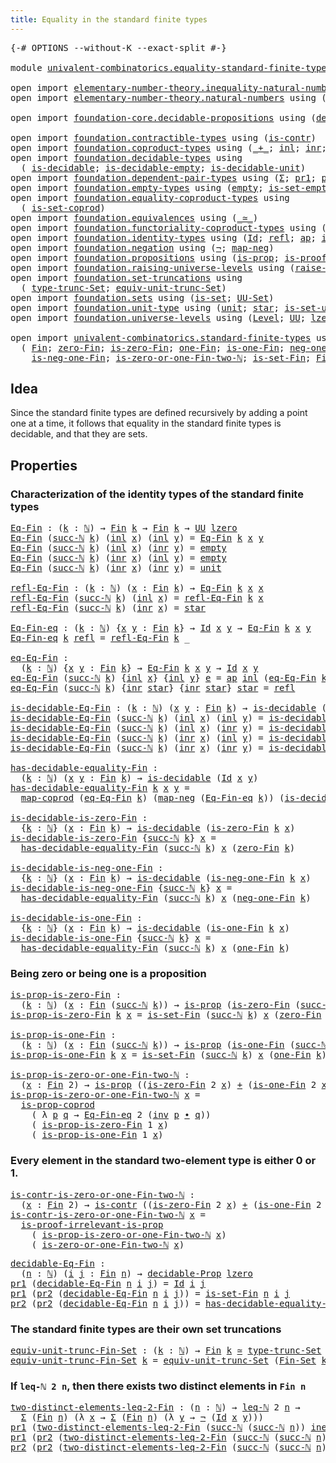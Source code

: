 ```yaml
---
title: Equality in the standard finite types
---
```


<pre class="Agda"><a id="63" class="Symbol">{-#</a> <a id="67" class="Keyword">OPTIONS</a> <a id="75" class="Pragma">--without-K</a> <a id="87" class="Pragma">--exact-split</a> <a id="101" class="Symbol">#-}</a>

<a id="106" class="Keyword">module</a> <a id="113" href="univalent-combinatorics.equality-standard-finite-types.html" class="Module">univalent-combinatorics.equality-standard-finite-types</a> <a id="168" class="Keyword">where</a>

<a id="175" class="Keyword">open</a> <a id="180" class="Keyword">import</a> <a id="187" href="elementary-number-theory.inequality-natural-numbers.html" class="Module">elementary-number-theory.inequality-natural-numbers</a> <a id="239" class="Keyword">using</a> <a id="245" class="Symbol">(</a><a id="246" href="elementary-number-theory.inequality-natural-numbers.html#1662" class="Function">leq-ℕ</a><a id="251" class="Symbol">)</a>
<a id="253" class="Keyword">open</a> <a id="258" class="Keyword">import</a> <a id="265" href="elementary-number-theory.natural-numbers.html" class="Module">elementary-number-theory.natural-numbers</a> <a id="306" class="Keyword">using</a> <a id="312" class="Symbol">(</a><a id="313" href="elementary-number-theory.natural-numbers.html#1530" class="Datatype">ℕ</a><a id="314" class="Symbol">;</a> <a id="316" href="elementary-number-theory.natural-numbers.html#1551" class="InductiveConstructor">zero-ℕ</a><a id="322" class="Symbol">;</a> <a id="324" href="elementary-number-theory.natural-numbers.html#1564" class="InductiveConstructor">succ-ℕ</a><a id="330" class="Symbol">)</a>

<a id="333" class="Keyword">open</a> <a id="338" class="Keyword">import</a> <a id="345" href="foundation-core.decidable-propositions.html" class="Module">foundation-core.decidable-propositions</a> <a id="384" class="Keyword">using</a> <a id="390" class="Symbol">(</a><a id="391" href="foundation-core.decidable-propositions.html#646" class="Function">decidable-Prop</a><a id="405" class="Symbol">)</a>

<a id="408" class="Keyword">open</a> <a id="413" class="Keyword">import</a> <a id="420" href="foundation.contractible-types.html" class="Module">foundation.contractible-types</a> <a id="450" class="Keyword">using</a> <a id="456" class="Symbol">(</a><a id="457" href="foundation-core.contractible-types.html#1006" class="Function">is-contr</a><a id="465" class="Symbol">)</a>
<a id="467" class="Keyword">open</a> <a id="472" class="Keyword">import</a> <a id="479" href="foundation.coproduct-types.html" class="Module">foundation.coproduct-types</a> <a id="506" class="Keyword">using</a> <a id="512" class="Symbol">(</a><a id="513" href="foundation.coproduct-types.html#1182" class="Datatype Operator">_+_</a><a id="516" class="Symbol">;</a> <a id="518" href="foundation.coproduct-types.html#1250" class="InductiveConstructor">inl</a><a id="521" class="Symbol">;</a> <a id="523" href="foundation.coproduct-types.html#1268" class="InductiveConstructor">inr</a><a id="526" class="Symbol">;</a> <a id="528" href="foundation.coproduct-types.html#5785" class="Function">is-prop-coprod</a><a id="542" class="Symbol">;</a> <a id="544" href="foundation.coproduct-types.html#2611" class="Function">neq-inr-inl</a><a id="555" class="Symbol">)</a>
<a id="557" class="Keyword">open</a> <a id="562" class="Keyword">import</a> <a id="569" href="foundation.decidable-types.html" class="Module">foundation.decidable-types</a> <a id="596" class="Keyword">using</a>
  <a id="604" class="Symbol">(</a> <a id="606" href="foundation.decidable-types.html#1915" class="Function">is-decidable</a><a id="618" class="Symbol">;</a> <a id="620" href="foundation.decidable-types.html#2804" class="Function">is-decidable-empty</a><a id="638" class="Symbol">;</a> <a id="640" href="foundation.decidable-types.html#2736" class="Function">is-decidable-unit</a><a id="657" class="Symbol">)</a>
<a id="659" class="Keyword">open</a> <a id="664" class="Keyword">import</a> <a id="671" href="foundation.dependent-pair-types.html" class="Module">foundation.dependent-pair-types</a> <a id="703" class="Keyword">using</a> <a id="709" class="Symbol">(</a><a id="710" href="foundation-core.dependent-pair-types.html#515" class="Record">Σ</a><a id="711" class="Symbol">;</a> <a id="713" href="foundation-core.dependent-pair-types.html#605" class="Field">pr1</a><a id="716" class="Symbol">;</a> <a id="718" href="foundation-core.dependent-pair-types.html#617" class="Field">pr2</a><a id="721" class="Symbol">)</a>
<a id="723" class="Keyword">open</a> <a id="728" class="Keyword">import</a> <a id="735" href="foundation.empty-types.html" class="Module">foundation.empty-types</a> <a id="758" class="Keyword">using</a> <a id="764" class="Symbol">(</a><a id="765" href="foundation-core.empty-types.html#1057" class="Datatype">empty</a><a id="770" class="Symbol">;</a> <a id="772" href="foundation-core.empty-types.html#2550" class="Function">is-set-empty</a><a id="784" class="Symbol">)</a>
<a id="786" class="Keyword">open</a> <a id="791" class="Keyword">import</a> <a id="798" href="foundation.equality-coproduct-types.html" class="Module">foundation.equality-coproduct-types</a> <a id="834" class="Keyword">using</a>
  <a id="842" class="Symbol">(</a> <a id="844" href="foundation.equality-coproduct-types.html#11021" class="Function">is-set-coprod</a><a id="857" class="Symbol">)</a>
<a id="859" class="Keyword">open</a> <a id="864" class="Keyword">import</a> <a id="871" href="foundation.equivalences.html" class="Module">foundation.equivalences</a> <a id="895" class="Keyword">using</a> <a id="901" class="Symbol">(</a><a id="902" href="foundation-core.equivalences.html#1621" class="Function Operator">_≃_</a><a id="905" class="Symbol">)</a>
<a id="907" class="Keyword">open</a> <a id="912" class="Keyword">import</a> <a id="919" href="foundation.functoriality-coproduct-types.html" class="Module">foundation.functoriality-coproduct-types</a> <a id="960" class="Keyword">using</a> <a id="966" class="Symbol">(</a><a id="967" href="foundation.functoriality-coproduct-types.html#2199" class="Function">map-coprod</a><a id="977" class="Symbol">)</a>
<a id="979" class="Keyword">open</a> <a id="984" class="Keyword">import</a> <a id="991" href="foundation.identity-types.html" class="Module">foundation.identity-types</a> <a id="1017" class="Keyword">using</a> <a id="1023" class="Symbol">(</a><a id="1024" href="foundation-core.identity-types.html#1767" class="Datatype">Id</a><a id="1026" class="Symbol">;</a> <a id="1028" href="foundation-core.identity-types.html#1820" class="InductiveConstructor">refl</a><a id="1032" class="Symbol">;</a> <a id="1034" href="foundation-core.identity-types.html#4003" class="Function">ap</a><a id="1036" class="Symbol">;</a> <a id="1038" href="foundation-core.identity-types.html#2729" class="Function">inv</a><a id="1041" class="Symbol">;</a> <a id="1043" href="foundation-core.identity-types.html#2425" class="Function Operator">_∙_</a><a id="1046" class="Symbol">)</a>
<a id="1048" class="Keyword">open</a> <a id="1053" class="Keyword">import</a> <a id="1060" href="foundation.negation.html" class="Module">foundation.negation</a> <a id="1080" class="Keyword">using</a> <a id="1086" class="Symbol">(</a><a id="1087" href="foundation-core.negation.html#465" class="Function">¬</a><a id="1088" class="Symbol">;</a> <a id="1090" href="foundation-core.negation.html#512" class="Function">map-neg</a><a id="1097" class="Symbol">)</a>
<a id="1099" class="Keyword">open</a> <a id="1104" class="Keyword">import</a> <a id="1111" href="foundation.propositions.html" class="Module">foundation.propositions</a> <a id="1135" class="Keyword">using</a> <a id="1141" class="Symbol">(</a><a id="1142" href="foundation-core.propositions.html#1309" class="Function">is-prop</a><a id="1149" class="Symbol">;</a> <a id="1151" href="foundation-core.propositions.html#3047" class="Function">is-proof-irrelevant-is-prop</a><a id="1178" class="Symbol">)</a>
<a id="1180" class="Keyword">open</a> <a id="1185" class="Keyword">import</a> <a id="1192" href="foundation.raising-universe-levels.html" class="Module">foundation.raising-universe-levels</a> <a id="1227" class="Keyword">using</a> <a id="1233" class="Symbol">(</a><a id="1234" href="foundation.raising-universe-levels.html#2149" class="Function">raise-Set</a><a id="1243" class="Symbol">)</a>
<a id="1245" class="Keyword">open</a> <a id="1250" class="Keyword">import</a> <a id="1257" href="foundation.set-truncations.html" class="Module">foundation.set-truncations</a> <a id="1284" class="Keyword">using</a>
  <a id="1292" class="Symbol">(</a> <a id="1294" href="foundation.set-truncations.html#4010" class="Function">type-trunc-Set</a><a id="1308" class="Symbol">;</a> <a id="1310" href="foundation.set-truncations.html#14197" class="Function">equiv-unit-trunc-Set</a><a id="1330" class="Symbol">)</a>
<a id="1332" class="Keyword">open</a> <a id="1337" class="Keyword">import</a> <a id="1344" href="foundation.sets.html" class="Module">foundation.sets</a> <a id="1360" class="Keyword">using</a> <a id="1366" class="Symbol">(</a><a id="1367" href="foundation-core.sets.html#1113" class="Function">is-set</a><a id="1373" class="Symbol">;</a> <a id="1375" href="foundation-core.sets.html#1190" class="Function">UU-Set</a><a id="1381" class="Symbol">)</a>
<a id="1383" class="Keyword">open</a> <a id="1388" class="Keyword">import</a> <a id="1395" href="foundation.unit-type.html" class="Module">foundation.unit-type</a> <a id="1416" class="Keyword">using</a> <a id="1422" class="Symbol">(</a><a id="1423" href="foundation.unit-type.html#1084" class="Datatype">unit</a><a id="1427" class="Symbol">;</a> <a id="1429" href="foundation.unit-type.html#1108" class="InductiveConstructor">star</a><a id="1433" class="Symbol">;</a> <a id="1435" href="foundation.unit-type.html#3103" class="Function">is-set-unit</a><a id="1446" class="Symbol">)</a>
<a id="1448" class="Keyword">open</a> <a id="1453" class="Keyword">import</a> <a id="1460" href="foundation.universe-levels.html" class="Module">foundation.universe-levels</a> <a id="1487" class="Keyword">using</a> <a id="1493" class="Symbol">(</a><a id="1494" href="Agda.Primitive.html#597" class="Postulate">Level</a><a id="1499" class="Symbol">;</a> <a id="1501" href="foundation-core.universe-levels.html#235" class="Primitive">UU</a><a id="1503" class="Symbol">;</a> <a id="1505" href="Agda.Primitive.html#764" class="Primitive">lzero</a><a id="1510" class="Symbol">)</a>

<a id="1513" class="Keyword">open</a> <a id="1518" class="Keyword">import</a> <a id="1525" href="univalent-combinatorics.standard-finite-types.html" class="Module">univalent-combinatorics.standard-finite-types</a> <a id="1571" class="Keyword">using</a>
  <a id="1579" class="Symbol">(</a> <a id="1581" href="univalent-combinatorics.standard-finite-types.html#2393" class="Function">Fin</a><a id="1584" class="Symbol">;</a> <a id="1586" href="univalent-combinatorics.standard-finite-types.html#6792" class="Function">zero-Fin</a><a id="1594" class="Symbol">;</a> <a id="1596" href="univalent-combinatorics.standard-finite-types.html#6895" class="Function">is-zero-Fin</a><a id="1607" class="Symbol">;</a> <a id="1609" href="univalent-combinatorics.standard-finite-types.html#8190" class="Function">one-Fin</a><a id="1616" class="Symbol">;</a> <a id="1618" href="univalent-combinatorics.standard-finite-types.html#8271" class="Function">is-one-Fin</a><a id="1628" class="Symbol">;</a> <a id="1630" href="univalent-combinatorics.standard-finite-types.html#2712" class="Function">neg-one-Fin</a><a id="1641" class="Symbol">;</a>
    <a id="1647" href="univalent-combinatorics.standard-finite-types.html#2777" class="Function">is-neg-one-Fin</a><a id="1661" class="Symbol">;</a> <a id="1663" href="univalent-combinatorics.standard-finite-types.html#8355" class="Function">is-zero-or-one-Fin-two-ℕ</a><a id="1687" class="Symbol">;</a> <a id="1689" href="univalent-combinatorics.standard-finite-types.html#2442" class="Function">is-set-Fin</a><a id="1699" class="Symbol">;</a> <a id="1701" href="univalent-combinatorics.standard-finite-types.html#2285" class="Function">Fin-Set</a><a id="1708" class="Symbol">)</a>
</pre>
## Idea

Since the standard finite types are defined recursively by adding a point one at a time, it follows that equality in the standard finite types is decidable, and that they are sets.

## Properties

### Characterization of the identity types of the standard finite types

<pre class="Agda"><a id="Eq-Fin"></a><a id="2002" href="univalent-combinatorics.equality-standard-finite-types.html#2002" class="Function">Eq-Fin</a> <a id="2009" class="Symbol">:</a> <a id="2011" class="Symbol">(</a><a id="2012" href="univalent-combinatorics.equality-standard-finite-types.html#2012" class="Bound">k</a> <a id="2014" class="Symbol">:</a> <a id="2016" href="elementary-number-theory.natural-numbers.html#1530" class="Datatype">ℕ</a><a id="2017" class="Symbol">)</a> <a id="2019" class="Symbol">→</a> <a id="2021" href="univalent-combinatorics.standard-finite-types.html#2393" class="Function">Fin</a> <a id="2025" href="univalent-combinatorics.equality-standard-finite-types.html#2012" class="Bound">k</a> <a id="2027" class="Symbol">→</a> <a id="2029" href="univalent-combinatorics.standard-finite-types.html#2393" class="Function">Fin</a> <a id="2033" href="univalent-combinatorics.equality-standard-finite-types.html#2012" class="Bound">k</a> <a id="2035" class="Symbol">→</a> <a id="2037" href="foundation-core.universe-levels.html#235" class="Primitive">UU</a> <a id="2040" href="Agda.Primitive.html#764" class="Primitive">lzero</a>
<a id="2046" href="univalent-combinatorics.equality-standard-finite-types.html#2002" class="Function">Eq-Fin</a> <a id="2053" class="Symbol">(</a><a id="2054" href="elementary-number-theory.natural-numbers.html#1564" class="InductiveConstructor">succ-ℕ</a> <a id="2061" href="univalent-combinatorics.equality-standard-finite-types.html#2061" class="Bound">k</a><a id="2062" class="Symbol">)</a> <a id="2064" class="Symbol">(</a><a id="2065" href="foundation.coproduct-types.html#1250" class="InductiveConstructor">inl</a> <a id="2069" href="univalent-combinatorics.equality-standard-finite-types.html#2069" class="Bound">x</a><a id="2070" class="Symbol">)</a> <a id="2072" class="Symbol">(</a><a id="2073" href="foundation.coproduct-types.html#1250" class="InductiveConstructor">inl</a> <a id="2077" href="univalent-combinatorics.equality-standard-finite-types.html#2077" class="Bound">y</a><a id="2078" class="Symbol">)</a> <a id="2080" class="Symbol">=</a> <a id="2082" href="univalent-combinatorics.equality-standard-finite-types.html#2002" class="Function">Eq-Fin</a> <a id="2089" href="univalent-combinatorics.equality-standard-finite-types.html#2061" class="Bound">k</a> <a id="2091" href="univalent-combinatorics.equality-standard-finite-types.html#2069" class="Bound">x</a> <a id="2093" href="univalent-combinatorics.equality-standard-finite-types.html#2077" class="Bound">y</a>
<a id="2095" href="univalent-combinatorics.equality-standard-finite-types.html#2002" class="Function">Eq-Fin</a> <a id="2102" class="Symbol">(</a><a id="2103" href="elementary-number-theory.natural-numbers.html#1564" class="InductiveConstructor">succ-ℕ</a> <a id="2110" href="univalent-combinatorics.equality-standard-finite-types.html#2110" class="Bound">k</a><a id="2111" class="Symbol">)</a> <a id="2113" class="Symbol">(</a><a id="2114" href="foundation.coproduct-types.html#1250" class="InductiveConstructor">inl</a> <a id="2118" href="univalent-combinatorics.equality-standard-finite-types.html#2118" class="Bound">x</a><a id="2119" class="Symbol">)</a> <a id="2121" class="Symbol">(</a><a id="2122" href="foundation.coproduct-types.html#1268" class="InductiveConstructor">inr</a> <a id="2126" href="univalent-combinatorics.equality-standard-finite-types.html#2126" class="Bound">y</a><a id="2127" class="Symbol">)</a> <a id="2129" class="Symbol">=</a> <a id="2131" href="foundation-core.empty-types.html#1057" class="Datatype">empty</a>
<a id="2137" href="univalent-combinatorics.equality-standard-finite-types.html#2002" class="Function">Eq-Fin</a> <a id="2144" class="Symbol">(</a><a id="2145" href="elementary-number-theory.natural-numbers.html#1564" class="InductiveConstructor">succ-ℕ</a> <a id="2152" href="univalent-combinatorics.equality-standard-finite-types.html#2152" class="Bound">k</a><a id="2153" class="Symbol">)</a> <a id="2155" class="Symbol">(</a><a id="2156" href="foundation.coproduct-types.html#1268" class="InductiveConstructor">inr</a> <a id="2160" href="univalent-combinatorics.equality-standard-finite-types.html#2160" class="Bound">x</a><a id="2161" class="Symbol">)</a> <a id="2163" class="Symbol">(</a><a id="2164" href="foundation.coproduct-types.html#1250" class="InductiveConstructor">inl</a> <a id="2168" href="univalent-combinatorics.equality-standard-finite-types.html#2168" class="Bound">y</a><a id="2169" class="Symbol">)</a> <a id="2171" class="Symbol">=</a> <a id="2173" href="foundation-core.empty-types.html#1057" class="Datatype">empty</a>
<a id="2179" href="univalent-combinatorics.equality-standard-finite-types.html#2002" class="Function">Eq-Fin</a> <a id="2186" class="Symbol">(</a><a id="2187" href="elementary-number-theory.natural-numbers.html#1564" class="InductiveConstructor">succ-ℕ</a> <a id="2194" href="univalent-combinatorics.equality-standard-finite-types.html#2194" class="Bound">k</a><a id="2195" class="Symbol">)</a> <a id="2197" class="Symbol">(</a><a id="2198" href="foundation.coproduct-types.html#1268" class="InductiveConstructor">inr</a> <a id="2202" href="univalent-combinatorics.equality-standard-finite-types.html#2202" class="Bound">x</a><a id="2203" class="Symbol">)</a> <a id="2205" class="Symbol">(</a><a id="2206" href="foundation.coproduct-types.html#1268" class="InductiveConstructor">inr</a> <a id="2210" href="univalent-combinatorics.equality-standard-finite-types.html#2210" class="Bound">y</a><a id="2211" class="Symbol">)</a> <a id="2213" class="Symbol">=</a> <a id="2215" href="foundation.unit-type.html#1084" class="Datatype">unit</a>

<a id="refl-Eq-Fin"></a><a id="2221" href="univalent-combinatorics.equality-standard-finite-types.html#2221" class="Function">refl-Eq-Fin</a> <a id="2233" class="Symbol">:</a> <a id="2235" class="Symbol">(</a><a id="2236" href="univalent-combinatorics.equality-standard-finite-types.html#2236" class="Bound">k</a> <a id="2238" class="Symbol">:</a> <a id="2240" href="elementary-number-theory.natural-numbers.html#1530" class="Datatype">ℕ</a><a id="2241" class="Symbol">)</a> <a id="2243" class="Symbol">(</a><a id="2244" href="univalent-combinatorics.equality-standard-finite-types.html#2244" class="Bound">x</a> <a id="2246" class="Symbol">:</a> <a id="2248" href="univalent-combinatorics.standard-finite-types.html#2393" class="Function">Fin</a> <a id="2252" href="univalent-combinatorics.equality-standard-finite-types.html#2236" class="Bound">k</a><a id="2253" class="Symbol">)</a> <a id="2255" class="Symbol">→</a> <a id="2257" href="univalent-combinatorics.equality-standard-finite-types.html#2002" class="Function">Eq-Fin</a> <a id="2264" href="univalent-combinatorics.equality-standard-finite-types.html#2236" class="Bound">k</a> <a id="2266" href="univalent-combinatorics.equality-standard-finite-types.html#2244" class="Bound">x</a> <a id="2268" href="univalent-combinatorics.equality-standard-finite-types.html#2244" class="Bound">x</a>
<a id="2270" href="univalent-combinatorics.equality-standard-finite-types.html#2221" class="Function">refl-Eq-Fin</a> <a id="2282" class="Symbol">(</a><a id="2283" href="elementary-number-theory.natural-numbers.html#1564" class="InductiveConstructor">succ-ℕ</a> <a id="2290" href="univalent-combinatorics.equality-standard-finite-types.html#2290" class="Bound">k</a><a id="2291" class="Symbol">)</a> <a id="2293" class="Symbol">(</a><a id="2294" href="foundation.coproduct-types.html#1250" class="InductiveConstructor">inl</a> <a id="2298" href="univalent-combinatorics.equality-standard-finite-types.html#2298" class="Bound">x</a><a id="2299" class="Symbol">)</a> <a id="2301" class="Symbol">=</a> <a id="2303" href="univalent-combinatorics.equality-standard-finite-types.html#2221" class="Function">refl-Eq-Fin</a> <a id="2315" href="univalent-combinatorics.equality-standard-finite-types.html#2290" class="Bound">k</a> <a id="2317" href="univalent-combinatorics.equality-standard-finite-types.html#2298" class="Bound">x</a>
<a id="2319" href="univalent-combinatorics.equality-standard-finite-types.html#2221" class="Function">refl-Eq-Fin</a> <a id="2331" class="Symbol">(</a><a id="2332" href="elementary-number-theory.natural-numbers.html#1564" class="InductiveConstructor">succ-ℕ</a> <a id="2339" href="univalent-combinatorics.equality-standard-finite-types.html#2339" class="Bound">k</a><a id="2340" class="Symbol">)</a> <a id="2342" class="Symbol">(</a><a id="2343" href="foundation.coproduct-types.html#1268" class="InductiveConstructor">inr</a> <a id="2347" href="univalent-combinatorics.equality-standard-finite-types.html#2347" class="Bound">x</a><a id="2348" class="Symbol">)</a> <a id="2350" class="Symbol">=</a> <a id="2352" href="foundation.unit-type.html#1108" class="InductiveConstructor">star</a>

<a id="Eq-Fin-eq"></a><a id="2358" href="univalent-combinatorics.equality-standard-finite-types.html#2358" class="Function">Eq-Fin-eq</a> <a id="2368" class="Symbol">:</a> <a id="2370" class="Symbol">(</a><a id="2371" href="univalent-combinatorics.equality-standard-finite-types.html#2371" class="Bound">k</a> <a id="2373" class="Symbol">:</a> <a id="2375" href="elementary-number-theory.natural-numbers.html#1530" class="Datatype">ℕ</a><a id="2376" class="Symbol">)</a> <a id="2378" class="Symbol">{</a><a id="2379" href="univalent-combinatorics.equality-standard-finite-types.html#2379" class="Bound">x</a> <a id="2381" href="univalent-combinatorics.equality-standard-finite-types.html#2381" class="Bound">y</a> <a id="2383" class="Symbol">:</a> <a id="2385" href="univalent-combinatorics.standard-finite-types.html#2393" class="Function">Fin</a> <a id="2389" href="univalent-combinatorics.equality-standard-finite-types.html#2371" class="Bound">k</a><a id="2390" class="Symbol">}</a> <a id="2392" class="Symbol">→</a> <a id="2394" href="foundation-core.identity-types.html#1767" class="Datatype">Id</a> <a id="2397" href="univalent-combinatorics.equality-standard-finite-types.html#2379" class="Bound">x</a> <a id="2399" href="univalent-combinatorics.equality-standard-finite-types.html#2381" class="Bound">y</a> <a id="2401" class="Symbol">→</a> <a id="2403" href="univalent-combinatorics.equality-standard-finite-types.html#2002" class="Function">Eq-Fin</a> <a id="2410" href="univalent-combinatorics.equality-standard-finite-types.html#2371" class="Bound">k</a> <a id="2412" href="univalent-combinatorics.equality-standard-finite-types.html#2379" class="Bound">x</a> <a id="2414" href="univalent-combinatorics.equality-standard-finite-types.html#2381" class="Bound">y</a>
<a id="2416" href="univalent-combinatorics.equality-standard-finite-types.html#2358" class="Function">Eq-Fin-eq</a> <a id="2426" href="univalent-combinatorics.equality-standard-finite-types.html#2426" class="Bound">k</a> <a id="2428" href="foundation-core.identity-types.html#1820" class="InductiveConstructor">refl</a> <a id="2433" class="Symbol">=</a> <a id="2435" href="univalent-combinatorics.equality-standard-finite-types.html#2221" class="Function">refl-Eq-Fin</a> <a id="2447" href="univalent-combinatorics.equality-standard-finite-types.html#2426" class="Bound">k</a> <a id="2449" class="Symbol">_</a>

<a id="eq-Eq-Fin"></a><a id="2452" href="univalent-combinatorics.equality-standard-finite-types.html#2452" class="Function">eq-Eq-Fin</a> <a id="2462" class="Symbol">:</a>
  <a id="2466" class="Symbol">(</a><a id="2467" href="univalent-combinatorics.equality-standard-finite-types.html#2467" class="Bound">k</a> <a id="2469" class="Symbol">:</a> <a id="2471" href="elementary-number-theory.natural-numbers.html#1530" class="Datatype">ℕ</a><a id="2472" class="Symbol">)</a> <a id="2474" class="Symbol">{</a><a id="2475" href="univalent-combinatorics.equality-standard-finite-types.html#2475" class="Bound">x</a> <a id="2477" href="univalent-combinatorics.equality-standard-finite-types.html#2477" class="Bound">y</a> <a id="2479" class="Symbol">:</a> <a id="2481" href="univalent-combinatorics.standard-finite-types.html#2393" class="Function">Fin</a> <a id="2485" href="univalent-combinatorics.equality-standard-finite-types.html#2467" class="Bound">k</a><a id="2486" class="Symbol">}</a> <a id="2488" class="Symbol">→</a> <a id="2490" href="univalent-combinatorics.equality-standard-finite-types.html#2002" class="Function">Eq-Fin</a> <a id="2497" href="univalent-combinatorics.equality-standard-finite-types.html#2467" class="Bound">k</a> <a id="2499" href="univalent-combinatorics.equality-standard-finite-types.html#2475" class="Bound">x</a> <a id="2501" href="univalent-combinatorics.equality-standard-finite-types.html#2477" class="Bound">y</a> <a id="2503" class="Symbol">→</a> <a id="2505" href="foundation-core.identity-types.html#1767" class="Datatype">Id</a> <a id="2508" href="univalent-combinatorics.equality-standard-finite-types.html#2475" class="Bound">x</a> <a id="2510" href="univalent-combinatorics.equality-standard-finite-types.html#2477" class="Bound">y</a>
<a id="2512" href="univalent-combinatorics.equality-standard-finite-types.html#2452" class="Function">eq-Eq-Fin</a> <a id="2522" class="Symbol">(</a><a id="2523" href="elementary-number-theory.natural-numbers.html#1564" class="InductiveConstructor">succ-ℕ</a> <a id="2530" href="univalent-combinatorics.equality-standard-finite-types.html#2530" class="Bound">k</a><a id="2531" class="Symbol">)</a> <a id="2533" class="Symbol">{</a><a id="2534" href="foundation.coproduct-types.html#1250" class="InductiveConstructor">inl</a> <a id="2538" href="univalent-combinatorics.equality-standard-finite-types.html#2538" class="Bound">x</a><a id="2539" class="Symbol">}</a> <a id="2541" class="Symbol">{</a><a id="2542" href="foundation.coproduct-types.html#1250" class="InductiveConstructor">inl</a> <a id="2546" href="univalent-combinatorics.equality-standard-finite-types.html#2546" class="Bound">y</a><a id="2547" class="Symbol">}</a> <a id="2549" href="univalent-combinatorics.equality-standard-finite-types.html#2549" class="Bound">e</a> <a id="2551" class="Symbol">=</a> <a id="2553" href="foundation-core.identity-types.html#4003" class="Function">ap</a> <a id="2556" href="foundation.coproduct-types.html#1250" class="InductiveConstructor">inl</a> <a id="2560" class="Symbol">(</a><a id="2561" href="univalent-combinatorics.equality-standard-finite-types.html#2452" class="Function">eq-Eq-Fin</a> <a id="2571" href="univalent-combinatorics.equality-standard-finite-types.html#2530" class="Bound">k</a> <a id="2573" href="univalent-combinatorics.equality-standard-finite-types.html#2549" class="Bound">e</a><a id="2574" class="Symbol">)</a>
<a id="2576" href="univalent-combinatorics.equality-standard-finite-types.html#2452" class="Function">eq-Eq-Fin</a> <a id="2586" class="Symbol">(</a><a id="2587" href="elementary-number-theory.natural-numbers.html#1564" class="InductiveConstructor">succ-ℕ</a> <a id="2594" href="univalent-combinatorics.equality-standard-finite-types.html#2594" class="Bound">k</a><a id="2595" class="Symbol">)</a> <a id="2597" class="Symbol">{</a><a id="2598" href="foundation.coproduct-types.html#1268" class="InductiveConstructor">inr</a> <a id="2602" href="foundation.unit-type.html#1108" class="InductiveConstructor">star</a><a id="2606" class="Symbol">}</a> <a id="2608" class="Symbol">{</a><a id="2609" href="foundation.coproduct-types.html#1268" class="InductiveConstructor">inr</a> <a id="2613" href="foundation.unit-type.html#1108" class="InductiveConstructor">star</a><a id="2617" class="Symbol">}</a> <a id="2619" href="foundation.unit-type.html#1108" class="InductiveConstructor">star</a> <a id="2624" class="Symbol">=</a> <a id="2626" href="foundation-core.identity-types.html#1820" class="InductiveConstructor">refl</a>

<a id="is-decidable-Eq-Fin"></a><a id="2632" href="univalent-combinatorics.equality-standard-finite-types.html#2632" class="Function">is-decidable-Eq-Fin</a> <a id="2652" class="Symbol">:</a> <a id="2654" class="Symbol">(</a><a id="2655" href="univalent-combinatorics.equality-standard-finite-types.html#2655" class="Bound">k</a> <a id="2657" class="Symbol">:</a> <a id="2659" href="elementary-number-theory.natural-numbers.html#1530" class="Datatype">ℕ</a><a id="2660" class="Symbol">)</a> <a id="2662" class="Symbol">(</a><a id="2663" href="univalent-combinatorics.equality-standard-finite-types.html#2663" class="Bound">x</a> <a id="2665" href="univalent-combinatorics.equality-standard-finite-types.html#2665" class="Bound">y</a> <a id="2667" class="Symbol">:</a> <a id="2669" href="univalent-combinatorics.standard-finite-types.html#2393" class="Function">Fin</a> <a id="2673" href="univalent-combinatorics.equality-standard-finite-types.html#2655" class="Bound">k</a><a id="2674" class="Symbol">)</a> <a id="2676" class="Symbol">→</a> <a id="2678" href="foundation.decidable-types.html#1915" class="Function">is-decidable</a> <a id="2691" class="Symbol">(</a><a id="2692" href="univalent-combinatorics.equality-standard-finite-types.html#2002" class="Function">Eq-Fin</a> <a id="2699" href="univalent-combinatorics.equality-standard-finite-types.html#2655" class="Bound">k</a> <a id="2701" href="univalent-combinatorics.equality-standard-finite-types.html#2663" class="Bound">x</a> <a id="2703" href="univalent-combinatorics.equality-standard-finite-types.html#2665" class="Bound">y</a><a id="2704" class="Symbol">)</a>
<a id="2706" href="univalent-combinatorics.equality-standard-finite-types.html#2632" class="Function">is-decidable-Eq-Fin</a> <a id="2726" class="Symbol">(</a><a id="2727" href="elementary-number-theory.natural-numbers.html#1564" class="InductiveConstructor">succ-ℕ</a> <a id="2734" href="univalent-combinatorics.equality-standard-finite-types.html#2734" class="Bound">k</a><a id="2735" class="Symbol">)</a> <a id="2737" class="Symbol">(</a><a id="2738" href="foundation.coproduct-types.html#1250" class="InductiveConstructor">inl</a> <a id="2742" href="univalent-combinatorics.equality-standard-finite-types.html#2742" class="Bound">x</a><a id="2743" class="Symbol">)</a> <a id="2745" class="Symbol">(</a><a id="2746" href="foundation.coproduct-types.html#1250" class="InductiveConstructor">inl</a> <a id="2750" href="univalent-combinatorics.equality-standard-finite-types.html#2750" class="Bound">y</a><a id="2751" class="Symbol">)</a> <a id="2753" class="Symbol">=</a> <a id="2755" href="univalent-combinatorics.equality-standard-finite-types.html#2632" class="Function">is-decidable-Eq-Fin</a> <a id="2775" href="univalent-combinatorics.equality-standard-finite-types.html#2734" class="Bound">k</a> <a id="2777" href="univalent-combinatorics.equality-standard-finite-types.html#2742" class="Bound">x</a> <a id="2779" href="univalent-combinatorics.equality-standard-finite-types.html#2750" class="Bound">y</a>
<a id="2781" href="univalent-combinatorics.equality-standard-finite-types.html#2632" class="Function">is-decidable-Eq-Fin</a> <a id="2801" class="Symbol">(</a><a id="2802" href="elementary-number-theory.natural-numbers.html#1564" class="InductiveConstructor">succ-ℕ</a> <a id="2809" href="univalent-combinatorics.equality-standard-finite-types.html#2809" class="Bound">k</a><a id="2810" class="Symbol">)</a> <a id="2812" class="Symbol">(</a><a id="2813" href="foundation.coproduct-types.html#1250" class="InductiveConstructor">inl</a> <a id="2817" href="univalent-combinatorics.equality-standard-finite-types.html#2817" class="Bound">x</a><a id="2818" class="Symbol">)</a> <a id="2820" class="Symbol">(</a><a id="2821" href="foundation.coproduct-types.html#1268" class="InductiveConstructor">inr</a> <a id="2825" href="univalent-combinatorics.equality-standard-finite-types.html#2825" class="Bound">y</a><a id="2826" class="Symbol">)</a> <a id="2828" class="Symbol">=</a> <a id="2830" href="foundation.decidable-types.html#2804" class="Function">is-decidable-empty</a>
<a id="2849" href="univalent-combinatorics.equality-standard-finite-types.html#2632" class="Function">is-decidable-Eq-Fin</a> <a id="2869" class="Symbol">(</a><a id="2870" href="elementary-number-theory.natural-numbers.html#1564" class="InductiveConstructor">succ-ℕ</a> <a id="2877" href="univalent-combinatorics.equality-standard-finite-types.html#2877" class="Bound">k</a><a id="2878" class="Symbol">)</a> <a id="2880" class="Symbol">(</a><a id="2881" href="foundation.coproduct-types.html#1268" class="InductiveConstructor">inr</a> <a id="2885" href="univalent-combinatorics.equality-standard-finite-types.html#2885" class="Bound">x</a><a id="2886" class="Symbol">)</a> <a id="2888" class="Symbol">(</a><a id="2889" href="foundation.coproduct-types.html#1250" class="InductiveConstructor">inl</a> <a id="2893" href="univalent-combinatorics.equality-standard-finite-types.html#2893" class="Bound">y</a><a id="2894" class="Symbol">)</a> <a id="2896" class="Symbol">=</a> <a id="2898" href="foundation.decidable-types.html#2804" class="Function">is-decidable-empty</a>
<a id="2917" href="univalent-combinatorics.equality-standard-finite-types.html#2632" class="Function">is-decidable-Eq-Fin</a> <a id="2937" class="Symbol">(</a><a id="2938" href="elementary-number-theory.natural-numbers.html#1564" class="InductiveConstructor">succ-ℕ</a> <a id="2945" href="univalent-combinatorics.equality-standard-finite-types.html#2945" class="Bound">k</a><a id="2946" class="Symbol">)</a> <a id="2948" class="Symbol">(</a><a id="2949" href="foundation.coproduct-types.html#1268" class="InductiveConstructor">inr</a> <a id="2953" href="univalent-combinatorics.equality-standard-finite-types.html#2953" class="Bound">x</a><a id="2954" class="Symbol">)</a> <a id="2956" class="Symbol">(</a><a id="2957" href="foundation.coproduct-types.html#1268" class="InductiveConstructor">inr</a> <a id="2961" href="univalent-combinatorics.equality-standard-finite-types.html#2961" class="Bound">y</a><a id="2962" class="Symbol">)</a> <a id="2964" class="Symbol">=</a> <a id="2966" href="foundation.decidable-types.html#2736" class="Function">is-decidable-unit</a>

<a id="has-decidable-equality-Fin"></a><a id="2985" href="univalent-combinatorics.equality-standard-finite-types.html#2985" class="Function">has-decidable-equality-Fin</a> <a id="3012" class="Symbol">:</a>
  <a id="3016" class="Symbol">(</a><a id="3017" href="univalent-combinatorics.equality-standard-finite-types.html#3017" class="Bound">k</a> <a id="3019" class="Symbol">:</a> <a id="3021" href="elementary-number-theory.natural-numbers.html#1530" class="Datatype">ℕ</a><a id="3022" class="Symbol">)</a> <a id="3024" class="Symbol">(</a><a id="3025" href="univalent-combinatorics.equality-standard-finite-types.html#3025" class="Bound">x</a> <a id="3027" href="univalent-combinatorics.equality-standard-finite-types.html#3027" class="Bound">y</a> <a id="3029" class="Symbol">:</a> <a id="3031" href="univalent-combinatorics.standard-finite-types.html#2393" class="Function">Fin</a> <a id="3035" href="univalent-combinatorics.equality-standard-finite-types.html#3017" class="Bound">k</a><a id="3036" class="Symbol">)</a> <a id="3038" class="Symbol">→</a> <a id="3040" href="foundation.decidable-types.html#1915" class="Function">is-decidable</a> <a id="3053" class="Symbol">(</a><a id="3054" href="foundation-core.identity-types.html#1767" class="Datatype">Id</a> <a id="3057" href="univalent-combinatorics.equality-standard-finite-types.html#3025" class="Bound">x</a> <a id="3059" href="univalent-combinatorics.equality-standard-finite-types.html#3027" class="Bound">y</a><a id="3060" class="Symbol">)</a>
<a id="3062" href="univalent-combinatorics.equality-standard-finite-types.html#2985" class="Function">has-decidable-equality-Fin</a> <a id="3089" href="univalent-combinatorics.equality-standard-finite-types.html#3089" class="Bound">k</a> <a id="3091" href="univalent-combinatorics.equality-standard-finite-types.html#3091" class="Bound">x</a> <a id="3093" href="univalent-combinatorics.equality-standard-finite-types.html#3093" class="Bound">y</a> <a id="3095" class="Symbol">=</a>
  <a id="3099" href="foundation.functoriality-coproduct-types.html#2199" class="Function">map-coprod</a> <a id="3110" class="Symbol">(</a><a id="3111" href="univalent-combinatorics.equality-standard-finite-types.html#2452" class="Function">eq-Eq-Fin</a> <a id="3121" href="univalent-combinatorics.equality-standard-finite-types.html#3089" class="Bound">k</a><a id="3122" class="Symbol">)</a> <a id="3124" class="Symbol">(</a><a id="3125" href="foundation-core.negation.html#512" class="Function">map-neg</a> <a id="3133" class="Symbol">(</a><a id="3134" href="univalent-combinatorics.equality-standard-finite-types.html#2358" class="Function">Eq-Fin-eq</a> <a id="3144" href="univalent-combinatorics.equality-standard-finite-types.html#3089" class="Bound">k</a><a id="3145" class="Symbol">))</a> <a id="3148" class="Symbol">(</a><a id="3149" href="univalent-combinatorics.equality-standard-finite-types.html#2632" class="Function">is-decidable-Eq-Fin</a> <a id="3169" href="univalent-combinatorics.equality-standard-finite-types.html#3089" class="Bound">k</a> <a id="3171" href="univalent-combinatorics.equality-standard-finite-types.html#3091" class="Bound">x</a> <a id="3173" href="univalent-combinatorics.equality-standard-finite-types.html#3093" class="Bound">y</a><a id="3174" class="Symbol">)</a>

<a id="is-decidable-is-zero-Fin"></a><a id="3177" href="univalent-combinatorics.equality-standard-finite-types.html#3177" class="Function">is-decidable-is-zero-Fin</a> <a id="3202" class="Symbol">:</a>
  <a id="3206" class="Symbol">{</a><a id="3207" href="univalent-combinatorics.equality-standard-finite-types.html#3207" class="Bound">k</a> <a id="3209" class="Symbol">:</a> <a id="3211" href="elementary-number-theory.natural-numbers.html#1530" class="Datatype">ℕ</a><a id="3212" class="Symbol">}</a> <a id="3214" class="Symbol">(</a><a id="3215" href="univalent-combinatorics.equality-standard-finite-types.html#3215" class="Bound">x</a> <a id="3217" class="Symbol">:</a> <a id="3219" href="univalent-combinatorics.standard-finite-types.html#2393" class="Function">Fin</a> <a id="3223" href="univalent-combinatorics.equality-standard-finite-types.html#3207" class="Bound">k</a><a id="3224" class="Symbol">)</a> <a id="3226" class="Symbol">→</a> <a id="3228" href="foundation.decidable-types.html#1915" class="Function">is-decidable</a> <a id="3241" class="Symbol">(</a><a id="3242" href="univalent-combinatorics.standard-finite-types.html#6895" class="Function">is-zero-Fin</a> <a id="3254" href="univalent-combinatorics.equality-standard-finite-types.html#3207" class="Bound">k</a> <a id="3256" href="univalent-combinatorics.equality-standard-finite-types.html#3215" class="Bound">x</a><a id="3257" class="Symbol">)</a>
<a id="3259" href="univalent-combinatorics.equality-standard-finite-types.html#3177" class="Function">is-decidable-is-zero-Fin</a> <a id="3284" class="Symbol">{</a><a id="3285" href="elementary-number-theory.natural-numbers.html#1564" class="InductiveConstructor">succ-ℕ</a> <a id="3292" href="univalent-combinatorics.equality-standard-finite-types.html#3292" class="Bound">k</a><a id="3293" class="Symbol">}</a> <a id="3295" href="univalent-combinatorics.equality-standard-finite-types.html#3295" class="Bound">x</a> <a id="3297" class="Symbol">=</a>
  <a id="3301" href="univalent-combinatorics.equality-standard-finite-types.html#2985" class="Function">has-decidable-equality-Fin</a> <a id="3328" class="Symbol">(</a><a id="3329" href="elementary-number-theory.natural-numbers.html#1564" class="InductiveConstructor">succ-ℕ</a> <a id="3336" href="univalent-combinatorics.equality-standard-finite-types.html#3292" class="Bound">k</a><a id="3337" class="Symbol">)</a> <a id="3339" href="univalent-combinatorics.equality-standard-finite-types.html#3295" class="Bound">x</a> <a id="3341" class="Symbol">(</a><a id="3342" href="univalent-combinatorics.standard-finite-types.html#6792" class="Function">zero-Fin</a> <a id="3351" href="univalent-combinatorics.equality-standard-finite-types.html#3292" class="Bound">k</a><a id="3352" class="Symbol">)</a>

<a id="is-decidable-is-neg-one-Fin"></a><a id="3355" href="univalent-combinatorics.equality-standard-finite-types.html#3355" class="Function">is-decidable-is-neg-one-Fin</a> <a id="3383" class="Symbol">:</a>
  <a id="3387" class="Symbol">{</a><a id="3388" href="univalent-combinatorics.equality-standard-finite-types.html#3388" class="Bound">k</a> <a id="3390" class="Symbol">:</a> <a id="3392" href="elementary-number-theory.natural-numbers.html#1530" class="Datatype">ℕ</a><a id="3393" class="Symbol">}</a> <a id="3395" class="Symbol">(</a><a id="3396" href="univalent-combinatorics.equality-standard-finite-types.html#3396" class="Bound">x</a> <a id="3398" class="Symbol">:</a> <a id="3400" href="univalent-combinatorics.standard-finite-types.html#2393" class="Function">Fin</a> <a id="3404" href="univalent-combinatorics.equality-standard-finite-types.html#3388" class="Bound">k</a><a id="3405" class="Symbol">)</a> <a id="3407" class="Symbol">→</a> <a id="3409" href="foundation.decidable-types.html#1915" class="Function">is-decidable</a> <a id="3422" class="Symbol">(</a><a id="3423" href="univalent-combinatorics.standard-finite-types.html#2777" class="Function">is-neg-one-Fin</a> <a id="3438" href="univalent-combinatorics.equality-standard-finite-types.html#3388" class="Bound">k</a> <a id="3440" href="univalent-combinatorics.equality-standard-finite-types.html#3396" class="Bound">x</a><a id="3441" class="Symbol">)</a>
<a id="3443" href="univalent-combinatorics.equality-standard-finite-types.html#3355" class="Function">is-decidable-is-neg-one-Fin</a> <a id="3471" class="Symbol">{</a><a id="3472" href="elementary-number-theory.natural-numbers.html#1564" class="InductiveConstructor">succ-ℕ</a> <a id="3479" href="univalent-combinatorics.equality-standard-finite-types.html#3479" class="Bound">k</a><a id="3480" class="Symbol">}</a> <a id="3482" href="univalent-combinatorics.equality-standard-finite-types.html#3482" class="Bound">x</a> <a id="3484" class="Symbol">=</a>
  <a id="3488" href="univalent-combinatorics.equality-standard-finite-types.html#2985" class="Function">has-decidable-equality-Fin</a> <a id="3515" class="Symbol">(</a><a id="3516" href="elementary-number-theory.natural-numbers.html#1564" class="InductiveConstructor">succ-ℕ</a> <a id="3523" href="univalent-combinatorics.equality-standard-finite-types.html#3479" class="Bound">k</a><a id="3524" class="Symbol">)</a> <a id="3526" href="univalent-combinatorics.equality-standard-finite-types.html#3482" class="Bound">x</a> <a id="3528" class="Symbol">(</a><a id="3529" href="univalent-combinatorics.standard-finite-types.html#2712" class="Function">neg-one-Fin</a> <a id="3541" href="univalent-combinatorics.equality-standard-finite-types.html#3479" class="Bound">k</a><a id="3542" class="Symbol">)</a>

<a id="is-decidable-is-one-Fin"></a><a id="3545" href="univalent-combinatorics.equality-standard-finite-types.html#3545" class="Function">is-decidable-is-one-Fin</a> <a id="3569" class="Symbol">:</a>
  <a id="3573" class="Symbol">{</a><a id="3574" href="univalent-combinatorics.equality-standard-finite-types.html#3574" class="Bound">k</a> <a id="3576" class="Symbol">:</a> <a id="3578" href="elementary-number-theory.natural-numbers.html#1530" class="Datatype">ℕ</a><a id="3579" class="Symbol">}</a> <a id="3581" class="Symbol">(</a><a id="3582" href="univalent-combinatorics.equality-standard-finite-types.html#3582" class="Bound">x</a> <a id="3584" class="Symbol">:</a> <a id="3586" href="univalent-combinatorics.standard-finite-types.html#2393" class="Function">Fin</a> <a id="3590" href="univalent-combinatorics.equality-standard-finite-types.html#3574" class="Bound">k</a><a id="3591" class="Symbol">)</a> <a id="3593" class="Symbol">→</a> <a id="3595" href="foundation.decidable-types.html#1915" class="Function">is-decidable</a> <a id="3608" class="Symbol">(</a><a id="3609" href="univalent-combinatorics.standard-finite-types.html#8271" class="Function">is-one-Fin</a> <a id="3620" href="univalent-combinatorics.equality-standard-finite-types.html#3574" class="Bound">k</a> <a id="3622" href="univalent-combinatorics.equality-standard-finite-types.html#3582" class="Bound">x</a><a id="3623" class="Symbol">)</a>
<a id="3625" href="univalent-combinatorics.equality-standard-finite-types.html#3545" class="Function">is-decidable-is-one-Fin</a> <a id="3649" class="Symbol">{</a><a id="3650" href="elementary-number-theory.natural-numbers.html#1564" class="InductiveConstructor">succ-ℕ</a> <a id="3657" href="univalent-combinatorics.equality-standard-finite-types.html#3657" class="Bound">k</a><a id="3658" class="Symbol">}</a> <a id="3660" href="univalent-combinatorics.equality-standard-finite-types.html#3660" class="Bound">x</a> <a id="3662" class="Symbol">=</a>
  <a id="3666" href="univalent-combinatorics.equality-standard-finite-types.html#2985" class="Function">has-decidable-equality-Fin</a> <a id="3693" class="Symbol">(</a><a id="3694" href="elementary-number-theory.natural-numbers.html#1564" class="InductiveConstructor">succ-ℕ</a> <a id="3701" href="univalent-combinatorics.equality-standard-finite-types.html#3657" class="Bound">k</a><a id="3702" class="Symbol">)</a> <a id="3704" href="univalent-combinatorics.equality-standard-finite-types.html#3660" class="Bound">x</a> <a id="3706" class="Symbol">(</a><a id="3707" href="univalent-combinatorics.standard-finite-types.html#8190" class="Function">one-Fin</a> <a id="3715" href="univalent-combinatorics.equality-standard-finite-types.html#3657" class="Bound">k</a><a id="3716" class="Symbol">)</a>
</pre>
### Being zero or being one is a proposition

<pre class="Agda"><a id="is-prop-is-zero-Fin"></a><a id="3777" href="univalent-combinatorics.equality-standard-finite-types.html#3777" class="Function">is-prop-is-zero-Fin</a> <a id="3797" class="Symbol">:</a>
  <a id="3801" class="Symbol">(</a><a id="3802" href="univalent-combinatorics.equality-standard-finite-types.html#3802" class="Bound">k</a> <a id="3804" class="Symbol">:</a> <a id="3806" href="elementary-number-theory.natural-numbers.html#1530" class="Datatype">ℕ</a><a id="3807" class="Symbol">)</a> <a id="3809" class="Symbol">(</a><a id="3810" href="univalent-combinatorics.equality-standard-finite-types.html#3810" class="Bound">x</a> <a id="3812" class="Symbol">:</a> <a id="3814" href="univalent-combinatorics.standard-finite-types.html#2393" class="Function">Fin</a> <a id="3818" class="Symbol">(</a><a id="3819" href="elementary-number-theory.natural-numbers.html#1564" class="InductiveConstructor">succ-ℕ</a> <a id="3826" href="univalent-combinatorics.equality-standard-finite-types.html#3802" class="Bound">k</a><a id="3827" class="Symbol">))</a> <a id="3830" class="Symbol">→</a> <a id="3832" href="foundation-core.propositions.html#1309" class="Function">is-prop</a> <a id="3840" class="Symbol">(</a><a id="3841" href="univalent-combinatorics.standard-finite-types.html#6895" class="Function">is-zero-Fin</a> <a id="3853" class="Symbol">(</a><a id="3854" href="elementary-number-theory.natural-numbers.html#1564" class="InductiveConstructor">succ-ℕ</a> <a id="3861" href="univalent-combinatorics.equality-standard-finite-types.html#3802" class="Bound">k</a><a id="3862" class="Symbol">)</a> <a id="3864" href="univalent-combinatorics.equality-standard-finite-types.html#3810" class="Bound">x</a><a id="3865" class="Symbol">)</a>
<a id="3867" href="univalent-combinatorics.equality-standard-finite-types.html#3777" class="Function">is-prop-is-zero-Fin</a> <a id="3887" href="univalent-combinatorics.equality-standard-finite-types.html#3887" class="Bound">k</a> <a id="3889" href="univalent-combinatorics.equality-standard-finite-types.html#3889" class="Bound">x</a> <a id="3891" class="Symbol">=</a> <a id="3893" href="univalent-combinatorics.standard-finite-types.html#2442" class="Function">is-set-Fin</a> <a id="3904" class="Symbol">(</a><a id="3905" href="elementary-number-theory.natural-numbers.html#1564" class="InductiveConstructor">succ-ℕ</a> <a id="3912" href="univalent-combinatorics.equality-standard-finite-types.html#3887" class="Bound">k</a><a id="3913" class="Symbol">)</a> <a id="3915" href="univalent-combinatorics.equality-standard-finite-types.html#3889" class="Bound">x</a> <a id="3917" class="Symbol">(</a><a id="3918" href="univalent-combinatorics.standard-finite-types.html#6792" class="Function">zero-Fin</a> <a id="3927" href="univalent-combinatorics.equality-standard-finite-types.html#3887" class="Bound">k</a><a id="3928" class="Symbol">)</a>

<a id="is-prop-is-one-Fin"></a><a id="3931" href="univalent-combinatorics.equality-standard-finite-types.html#3931" class="Function">is-prop-is-one-Fin</a> <a id="3950" class="Symbol">:</a>
  <a id="3954" class="Symbol">(</a><a id="3955" href="univalent-combinatorics.equality-standard-finite-types.html#3955" class="Bound">k</a> <a id="3957" class="Symbol">:</a> <a id="3959" href="elementary-number-theory.natural-numbers.html#1530" class="Datatype">ℕ</a><a id="3960" class="Symbol">)</a> <a id="3962" class="Symbol">(</a><a id="3963" href="univalent-combinatorics.equality-standard-finite-types.html#3963" class="Bound">x</a> <a id="3965" class="Symbol">:</a> <a id="3967" href="univalent-combinatorics.standard-finite-types.html#2393" class="Function">Fin</a> <a id="3971" class="Symbol">(</a><a id="3972" href="elementary-number-theory.natural-numbers.html#1564" class="InductiveConstructor">succ-ℕ</a> <a id="3979" href="univalent-combinatorics.equality-standard-finite-types.html#3955" class="Bound">k</a><a id="3980" class="Symbol">))</a> <a id="3983" class="Symbol">→</a> <a id="3985" href="foundation-core.propositions.html#1309" class="Function">is-prop</a> <a id="3993" class="Symbol">(</a><a id="3994" href="univalent-combinatorics.standard-finite-types.html#8271" class="Function">is-one-Fin</a> <a id="4005" class="Symbol">(</a><a id="4006" href="elementary-number-theory.natural-numbers.html#1564" class="InductiveConstructor">succ-ℕ</a> <a id="4013" href="univalent-combinatorics.equality-standard-finite-types.html#3955" class="Bound">k</a><a id="4014" class="Symbol">)</a> <a id="4016" href="univalent-combinatorics.equality-standard-finite-types.html#3963" class="Bound">x</a><a id="4017" class="Symbol">)</a>
<a id="4019" href="univalent-combinatorics.equality-standard-finite-types.html#3931" class="Function">is-prop-is-one-Fin</a> <a id="4038" href="univalent-combinatorics.equality-standard-finite-types.html#4038" class="Bound">k</a> <a id="4040" href="univalent-combinatorics.equality-standard-finite-types.html#4040" class="Bound">x</a> <a id="4042" class="Symbol">=</a> <a id="4044" href="univalent-combinatorics.standard-finite-types.html#2442" class="Function">is-set-Fin</a> <a id="4055" class="Symbol">(</a><a id="4056" href="elementary-number-theory.natural-numbers.html#1564" class="InductiveConstructor">succ-ℕ</a> <a id="4063" href="univalent-combinatorics.equality-standard-finite-types.html#4038" class="Bound">k</a><a id="4064" class="Symbol">)</a> <a id="4066" href="univalent-combinatorics.equality-standard-finite-types.html#4040" class="Bound">x</a> <a id="4068" class="Symbol">(</a><a id="4069" href="univalent-combinatorics.standard-finite-types.html#8190" class="Function">one-Fin</a> <a id="4077" href="univalent-combinatorics.equality-standard-finite-types.html#4038" class="Bound">k</a><a id="4078" class="Symbol">)</a>

<a id="is-prop-is-zero-or-one-Fin-two-ℕ"></a><a id="4081" href="univalent-combinatorics.equality-standard-finite-types.html#4081" class="Function">is-prop-is-zero-or-one-Fin-two-ℕ</a> <a id="4114" class="Symbol">:</a>
  <a id="4118" class="Symbol">(</a><a id="4119" href="univalent-combinatorics.equality-standard-finite-types.html#4119" class="Bound">x</a> <a id="4121" class="Symbol">:</a> <a id="4123" href="univalent-combinatorics.standard-finite-types.html#2393" class="Function">Fin</a> <a id="4127" class="Number">2</a><a id="4128" class="Symbol">)</a> <a id="4130" class="Symbol">→</a> <a id="4132" href="foundation-core.propositions.html#1309" class="Function">is-prop</a> <a id="4140" class="Symbol">((</a><a id="4142" href="univalent-combinatorics.standard-finite-types.html#6895" class="Function">is-zero-Fin</a> <a id="4154" class="Number">2</a> <a id="4156" href="univalent-combinatorics.equality-standard-finite-types.html#4119" class="Bound">x</a><a id="4157" class="Symbol">)</a> <a id="4159" href="foundation.coproduct-types.html#1182" class="Datatype Operator">+</a> <a id="4161" class="Symbol">(</a><a id="4162" href="univalent-combinatorics.standard-finite-types.html#8271" class="Function">is-one-Fin</a> <a id="4173" class="Number">2</a> <a id="4175" href="univalent-combinatorics.equality-standard-finite-types.html#4119" class="Bound">x</a><a id="4176" class="Symbol">))</a>
<a id="4179" href="univalent-combinatorics.equality-standard-finite-types.html#4081" class="Function">is-prop-is-zero-or-one-Fin-two-ℕ</a> <a id="4212" href="univalent-combinatorics.equality-standard-finite-types.html#4212" class="Bound">x</a> <a id="4214" class="Symbol">=</a>
  <a id="4218" href="foundation.coproduct-types.html#5785" class="Function">is-prop-coprod</a>
    <a id="4237" class="Symbol">(</a> <a id="4239" class="Symbol">λ</a> <a id="4241" href="univalent-combinatorics.equality-standard-finite-types.html#4241" class="Bound">p</a> <a id="4243" href="univalent-combinatorics.equality-standard-finite-types.html#4243" class="Bound">q</a> <a id="4245" class="Symbol">→</a> <a id="4247" href="univalent-combinatorics.equality-standard-finite-types.html#2358" class="Function">Eq-Fin-eq</a> <a id="4257" class="Number">2</a> <a id="4259" class="Symbol">(</a><a id="4260" href="foundation-core.identity-types.html#2729" class="Function">inv</a> <a id="4264" href="univalent-combinatorics.equality-standard-finite-types.html#4241" class="Bound">p</a> <a id="4266" href="foundation-core.identity-types.html#2425" class="Function Operator">∙</a> <a id="4268" href="univalent-combinatorics.equality-standard-finite-types.html#4243" class="Bound">q</a><a id="4269" class="Symbol">))</a>
    <a id="4276" class="Symbol">(</a> <a id="4278" href="univalent-combinatorics.equality-standard-finite-types.html#3777" class="Function">is-prop-is-zero-Fin</a> <a id="4298" class="Number">1</a> <a id="4300" href="univalent-combinatorics.equality-standard-finite-types.html#4212" class="Bound">x</a><a id="4301" class="Symbol">)</a>
    <a id="4307" class="Symbol">(</a> <a id="4309" href="univalent-combinatorics.equality-standard-finite-types.html#3931" class="Function">is-prop-is-one-Fin</a> <a id="4328" class="Number">1</a> <a id="4330" href="univalent-combinatorics.equality-standard-finite-types.html#4212" class="Bound">x</a><a id="4331" class="Symbol">)</a>
</pre>
### Every element in the standard two-element type is either 0 or 1.

<pre class="Agda"><a id="is-contr-is-zero-or-one-Fin-two-ℕ"></a><a id="4416" href="univalent-combinatorics.equality-standard-finite-types.html#4416" class="Function">is-contr-is-zero-or-one-Fin-two-ℕ</a> <a id="4450" class="Symbol">:</a>
  <a id="4454" class="Symbol">(</a><a id="4455" href="univalent-combinatorics.equality-standard-finite-types.html#4455" class="Bound">x</a> <a id="4457" class="Symbol">:</a> <a id="4459" href="univalent-combinatorics.standard-finite-types.html#2393" class="Function">Fin</a> <a id="4463" class="Number">2</a><a id="4464" class="Symbol">)</a> <a id="4466" class="Symbol">→</a> <a id="4468" href="foundation-core.contractible-types.html#1006" class="Function">is-contr</a> <a id="4477" class="Symbol">((</a><a id="4479" href="univalent-combinatorics.standard-finite-types.html#6895" class="Function">is-zero-Fin</a> <a id="4491" class="Number">2</a> <a id="4493" href="univalent-combinatorics.equality-standard-finite-types.html#4455" class="Bound">x</a><a id="4494" class="Symbol">)</a> <a id="4496" href="foundation.coproduct-types.html#1182" class="Datatype Operator">+</a> <a id="4498" class="Symbol">(</a><a id="4499" href="univalent-combinatorics.standard-finite-types.html#8271" class="Function">is-one-Fin</a> <a id="4510" class="Number">2</a> <a id="4512" href="univalent-combinatorics.equality-standard-finite-types.html#4455" class="Bound">x</a><a id="4513" class="Symbol">))</a>
<a id="4516" href="univalent-combinatorics.equality-standard-finite-types.html#4416" class="Function">is-contr-is-zero-or-one-Fin-two-ℕ</a> <a id="4550" href="univalent-combinatorics.equality-standard-finite-types.html#4550" class="Bound">x</a> <a id="4552" class="Symbol">=</a>
  <a id="4556" href="foundation-core.propositions.html#3047" class="Function">is-proof-irrelevant-is-prop</a>
    <a id="4588" class="Symbol">(</a> <a id="4590" href="univalent-combinatorics.equality-standard-finite-types.html#4081" class="Function">is-prop-is-zero-or-one-Fin-two-ℕ</a> <a id="4623" href="univalent-combinatorics.equality-standard-finite-types.html#4550" class="Bound">x</a><a id="4624" class="Symbol">)</a>
    <a id="4630" class="Symbol">(</a> <a id="4632" href="univalent-combinatorics.standard-finite-types.html#8355" class="Function">is-zero-or-one-Fin-two-ℕ</a> <a id="4657" href="univalent-combinatorics.equality-standard-finite-types.html#4550" class="Bound">x</a><a id="4658" class="Symbol">)</a>
</pre>
<pre class="Agda"><a id="decidable-Eq-Fin"></a><a id="4673" href="univalent-combinatorics.equality-standard-finite-types.html#4673" class="Function">decidable-Eq-Fin</a> <a id="4690" class="Symbol">:</a>
  <a id="4694" class="Symbol">(</a><a id="4695" href="univalent-combinatorics.equality-standard-finite-types.html#4695" class="Bound">n</a> <a id="4697" class="Symbol">:</a> <a id="4699" href="elementary-number-theory.natural-numbers.html#1530" class="Datatype">ℕ</a><a id="4700" class="Symbol">)</a> <a id="4702" class="Symbol">(</a><a id="4703" href="univalent-combinatorics.equality-standard-finite-types.html#4703" class="Bound">i</a> <a id="4705" href="univalent-combinatorics.equality-standard-finite-types.html#4705" class="Bound">j</a> <a id="4707" class="Symbol">:</a> <a id="4709" href="univalent-combinatorics.standard-finite-types.html#2393" class="Function">Fin</a> <a id="4713" href="univalent-combinatorics.equality-standard-finite-types.html#4695" class="Bound">n</a><a id="4714" class="Symbol">)</a> <a id="4716" class="Symbol">→</a> <a id="4718" href="foundation-core.decidable-propositions.html#646" class="Function">decidable-Prop</a> <a id="4733" href="Agda.Primitive.html#764" class="Primitive">lzero</a>
<a id="4739" href="foundation-core.dependent-pair-types.html#605" class="Field">pr1</a> <a id="4743" class="Symbol">(</a><a id="4744" href="univalent-combinatorics.equality-standard-finite-types.html#4673" class="Function">decidable-Eq-Fin</a> <a id="4761" href="univalent-combinatorics.equality-standard-finite-types.html#4761" class="Bound">n</a> <a id="4763" href="univalent-combinatorics.equality-standard-finite-types.html#4763" class="Bound">i</a> <a id="4765" href="univalent-combinatorics.equality-standard-finite-types.html#4765" class="Bound">j</a><a id="4766" class="Symbol">)</a> <a id="4768" class="Symbol">=</a> <a id="4770" href="foundation-core.identity-types.html#1767" class="Datatype">Id</a> <a id="4773" href="univalent-combinatorics.equality-standard-finite-types.html#4763" class="Bound">i</a> <a id="4775" href="univalent-combinatorics.equality-standard-finite-types.html#4765" class="Bound">j</a>
<a id="4777" href="foundation-core.dependent-pair-types.html#605" class="Field">pr1</a> <a id="4781" class="Symbol">(</a><a id="4782" href="foundation-core.dependent-pair-types.html#617" class="Field">pr2</a> <a id="4786" class="Symbol">(</a><a id="4787" href="univalent-combinatorics.equality-standard-finite-types.html#4673" class="Function">decidable-Eq-Fin</a> <a id="4804" href="univalent-combinatorics.equality-standard-finite-types.html#4804" class="Bound">n</a> <a id="4806" href="univalent-combinatorics.equality-standard-finite-types.html#4806" class="Bound">i</a> <a id="4808" href="univalent-combinatorics.equality-standard-finite-types.html#4808" class="Bound">j</a><a id="4809" class="Symbol">))</a> <a id="4812" class="Symbol">=</a> <a id="4814" href="univalent-combinatorics.standard-finite-types.html#2442" class="Function">is-set-Fin</a> <a id="4825" href="univalent-combinatorics.equality-standard-finite-types.html#4804" class="Bound">n</a> <a id="4827" href="univalent-combinatorics.equality-standard-finite-types.html#4806" class="Bound">i</a> <a id="4829" href="univalent-combinatorics.equality-standard-finite-types.html#4808" class="Bound">j</a>
<a id="4831" href="foundation-core.dependent-pair-types.html#617" class="Field">pr2</a> <a id="4835" class="Symbol">(</a><a id="4836" href="foundation-core.dependent-pair-types.html#617" class="Field">pr2</a> <a id="4840" class="Symbol">(</a><a id="4841" href="univalent-combinatorics.equality-standard-finite-types.html#4673" class="Function">decidable-Eq-Fin</a> <a id="4858" href="univalent-combinatorics.equality-standard-finite-types.html#4858" class="Bound">n</a> <a id="4860" href="univalent-combinatorics.equality-standard-finite-types.html#4860" class="Bound">i</a> <a id="4862" href="univalent-combinatorics.equality-standard-finite-types.html#4862" class="Bound">j</a><a id="4863" class="Symbol">))</a> <a id="4866" class="Symbol">=</a> <a id="4868" href="univalent-combinatorics.equality-standard-finite-types.html#2985" class="Function">has-decidable-equality-Fin</a> <a id="4895" href="univalent-combinatorics.equality-standard-finite-types.html#4858" class="Bound">n</a> <a id="4897" href="univalent-combinatorics.equality-standard-finite-types.html#4860" class="Bound">i</a> <a id="4899" href="univalent-combinatorics.equality-standard-finite-types.html#4862" class="Bound">j</a>
</pre>
### The standard finite types are their own set truncations

<pre class="Agda"><a id="equiv-unit-trunc-Fin-Set"></a><a id="4975" href="univalent-combinatorics.equality-standard-finite-types.html#4975" class="Function">equiv-unit-trunc-Fin-Set</a> <a id="5000" class="Symbol">:</a> <a id="5002" class="Symbol">(</a><a id="5003" href="univalent-combinatorics.equality-standard-finite-types.html#5003" class="Bound">k</a> <a id="5005" class="Symbol">:</a> <a id="5007" href="elementary-number-theory.natural-numbers.html#1530" class="Datatype">ℕ</a><a id="5008" class="Symbol">)</a> <a id="5010" class="Symbol">→</a> <a id="5012" href="univalent-combinatorics.standard-finite-types.html#2393" class="Function">Fin</a> <a id="5016" href="univalent-combinatorics.equality-standard-finite-types.html#5003" class="Bound">k</a> <a id="5018" href="foundation-core.equivalences.html#1621" class="Function Operator">≃</a> <a id="5020" href="foundation.set-truncations.html#4010" class="Function">type-trunc-Set</a> <a id="5035" class="Symbol">(</a><a id="5036" href="univalent-combinatorics.standard-finite-types.html#2393" class="Function">Fin</a> <a id="5040" href="univalent-combinatorics.equality-standard-finite-types.html#5003" class="Bound">k</a><a id="5041" class="Symbol">)</a>
<a id="5043" href="univalent-combinatorics.equality-standard-finite-types.html#4975" class="Function">equiv-unit-trunc-Fin-Set</a> <a id="5068" href="univalent-combinatorics.equality-standard-finite-types.html#5068" class="Bound">k</a> <a id="5070" class="Symbol">=</a> <a id="5072" href="foundation.set-truncations.html#14197" class="Function">equiv-unit-trunc-Set</a> <a id="5093" class="Symbol">(</a><a id="5094" href="univalent-combinatorics.standard-finite-types.html#2285" class="Function">Fin-Set</a> <a id="5102" href="univalent-combinatorics.equality-standard-finite-types.html#5068" class="Bound">k</a><a id="5103" class="Symbol">)</a>
</pre>
### If `leq-ℕ 2 n`, then there exists two distinct elements in `Fin n`

<pre class="Agda"><a id="two-distinct-elements-leq-2-Fin"></a><a id="5190" href="univalent-combinatorics.equality-standard-finite-types.html#5190" class="Function">two-distinct-elements-leq-2-Fin</a> <a id="5222" class="Symbol">:</a> <a id="5224" class="Symbol">(</a><a id="5225" href="univalent-combinatorics.equality-standard-finite-types.html#5225" class="Bound">n</a> <a id="5227" class="Symbol">:</a> <a id="5229" href="elementary-number-theory.natural-numbers.html#1530" class="Datatype">ℕ</a><a id="5230" class="Symbol">)</a> <a id="5232" class="Symbol">→</a> <a id="5234" href="elementary-number-theory.inequality-natural-numbers.html#1662" class="Function">leq-ℕ</a> <a id="5240" class="Number">2</a> <a id="5242" href="univalent-combinatorics.equality-standard-finite-types.html#5225" class="Bound">n</a> <a id="5244" class="Symbol">→</a>
  <a id="5248" href="foundation-core.dependent-pair-types.html#515" class="Record">Σ</a> <a id="5250" class="Symbol">(</a><a id="5251" href="univalent-combinatorics.standard-finite-types.html#2393" class="Function">Fin</a> <a id="5255" href="univalent-combinatorics.equality-standard-finite-types.html#5225" class="Bound">n</a><a id="5256" class="Symbol">)</a> <a id="5258" class="Symbol">(λ</a> <a id="5261" href="univalent-combinatorics.equality-standard-finite-types.html#5261" class="Bound">x</a> <a id="5263" class="Symbol">→</a> <a id="5265" href="foundation-core.dependent-pair-types.html#515" class="Record">Σ</a> <a id="5267" class="Symbol">(</a><a id="5268" href="univalent-combinatorics.standard-finite-types.html#2393" class="Function">Fin</a> <a id="5272" href="univalent-combinatorics.equality-standard-finite-types.html#5225" class="Bound">n</a><a id="5273" class="Symbol">)</a> <a id="5275" class="Symbol">(λ</a> <a id="5278" href="univalent-combinatorics.equality-standard-finite-types.html#5278" class="Bound">y</a> <a id="5280" class="Symbol">→</a> <a id="5282" href="foundation-core.negation.html#465" class="Function">¬</a> <a id="5284" class="Symbol">(</a><a id="5285" href="foundation-core.identity-types.html#1767" class="Datatype">Id</a> <a id="5288" href="univalent-combinatorics.equality-standard-finite-types.html#5261" class="Bound">x</a> <a id="5290" href="univalent-combinatorics.equality-standard-finite-types.html#5278" class="Bound">y</a><a id="5291" class="Symbol">)))</a>
<a id="5295" href="foundation-core.dependent-pair-types.html#605" class="Field">pr1</a> <a id="5299" class="Symbol">(</a><a id="5300" href="univalent-combinatorics.equality-standard-finite-types.html#5190" class="Function">two-distinct-elements-leq-2-Fin</a> <a id="5332" class="Symbol">(</a><a id="5333" href="elementary-number-theory.natural-numbers.html#1564" class="InductiveConstructor">succ-ℕ</a> <a id="5340" class="Symbol">(</a><a id="5341" href="elementary-number-theory.natural-numbers.html#1564" class="InductiveConstructor">succ-ℕ</a> <a id="5348" href="univalent-combinatorics.equality-standard-finite-types.html#5348" class="Bound">n</a><a id="5349" class="Symbol">))</a> <a id="5352" href="univalent-combinatorics.equality-standard-finite-types.html#5352" class="Bound">ineq</a><a id="5356" class="Symbol">)</a> <a id="5358" class="Symbol">=</a> <a id="5360" href="foundation.coproduct-types.html#1268" class="InductiveConstructor">inr</a> <a id="5364" href="foundation.unit-type.html#1108" class="InductiveConstructor">star</a>
<a id="5369" href="foundation-core.dependent-pair-types.html#605" class="Field">pr1</a> <a id="5373" class="Symbol">(</a><a id="5374" href="foundation-core.dependent-pair-types.html#617" class="Field">pr2</a> <a id="5378" class="Symbol">(</a><a id="5379" href="univalent-combinatorics.equality-standard-finite-types.html#5190" class="Function">two-distinct-elements-leq-2-Fin</a> <a id="5411" class="Symbol">(</a><a id="5412" href="elementary-number-theory.natural-numbers.html#1564" class="InductiveConstructor">succ-ℕ</a> <a id="5419" class="Symbol">(</a><a id="5420" href="elementary-number-theory.natural-numbers.html#1564" class="InductiveConstructor">succ-ℕ</a> <a id="5427" href="univalent-combinatorics.equality-standard-finite-types.html#5427" class="Bound">n</a><a id="5428" class="Symbol">))</a> <a id="5431" href="univalent-combinatorics.equality-standard-finite-types.html#5431" class="Bound">ineq</a><a id="5435" class="Symbol">))</a> <a id="5438" class="Symbol">=</a> <a id="5440" href="foundation.coproduct-types.html#1250" class="InductiveConstructor">inl</a> <a id="5444" class="Symbol">(</a><a id="5445" href="foundation.coproduct-types.html#1268" class="InductiveConstructor">inr</a> <a id="5449" href="foundation.unit-type.html#1108" class="InductiveConstructor">star</a><a id="5453" class="Symbol">)</a>
<a id="5455" href="foundation-core.dependent-pair-types.html#617" class="Field">pr2</a> <a id="5459" class="Symbol">(</a><a id="5460" href="foundation-core.dependent-pair-types.html#617" class="Field">pr2</a> <a id="5464" class="Symbol">(</a><a id="5465" href="univalent-combinatorics.equality-standard-finite-types.html#5190" class="Function">two-distinct-elements-leq-2-Fin</a> <a id="5497" class="Symbol">(</a><a id="5498" href="elementary-number-theory.natural-numbers.html#1564" class="InductiveConstructor">succ-ℕ</a> <a id="5505" class="Symbol">(</a><a id="5506" href="elementary-number-theory.natural-numbers.html#1564" class="InductiveConstructor">succ-ℕ</a> <a id="5513" href="univalent-combinatorics.equality-standard-finite-types.html#5513" class="Bound">n</a><a id="5514" class="Symbol">))</a> <a id="5517" href="univalent-combinatorics.equality-standard-finite-types.html#5517" class="Bound">ineq</a><a id="5521" class="Symbol">))</a> <a id="5524" class="Symbol">=</a> <a id="5526" href="foundation.coproduct-types.html#2611" class="Function">neq-inr-inl</a>
</pre>